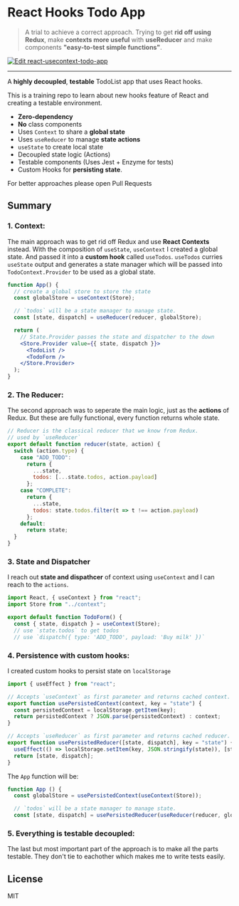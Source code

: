 # React Hooks Todo App

> A trial to achieve a correct approach. Trying to get **rid off using Redux**, make **contexts more useful** with **useReducer** and make components **"easy-to-test simple functions"**.

[![Edit react-usecontext-todo-app](https://codesandbox.io/static/img/play-codesandbox.svg)](https://codesandbox.io/s/github/f/react-hooks-todo-app/tree/master/)

---

A **highly decoupled**, **testable** TodoList app that uses React hooks.

This is a training repo to learn about new hooks feature of React and creating a testable environment.

- **Zero-dependency**
- **No** class components
- Uses `Context` to share a **global state**
- Uses `useReducer` to manage **state actions**
- `useState` to create local state
- Decoupled state logic (Actions)
- Testable components (Uses Jest + Enzyme for tests)
- Custom Hooks for **persisting state**.

For better approaches please open Pull Requests

## Summary

### 1. **Context**:

The main approach was to get rid off Redux and use **React Contexts** instead. With the composition of `useState`, `useContext` I created a global state. And passed it into a **custom hook** called `useTodos`. `useTodos` curries `useState` output and generates a state manager which will be passed into `TodoContext.Provider` to be used as a global state.

```jsx
function App() {
  // create a global store to store the state
  const globalStore = useContext(Store);

  // `todos` will be a state manager to manage state.
  const [state, dispatch] = useReducer(reducer, globalStore);

  return (
    // State.Provider passes the state and dispatcher to the down
    <Store.Provider value={{ state, dispatch }}>
      <TodoList />
      <TodoForm />
    </Store.Provider>
  );
}
```

### 2. **The Reducer**:

The second approach was to seperate the main logic, just as the **actions** of Redux. But these are fully functional, every function returns whole state.

```js
// Reducer is the classical reducer that we know from Redux.
// used by `useReducer`
export default function reducer(state, action) {
  switch (action.type) {
    case "ADD_TODO":
      return {
        ...state,
        todos: [...state.todos, action.payload]
      };
    case "COMPLETE":
      return {
        ...state,
        todos: state.todos.filter(t => t !== action.payload)
      };
    default:
      return state;
  }
}
```

### 3. **State and Dispatcher**

I reach out **state and dispathcer** of context using `useContext` and I can reach to the `actions`.

```js
import React, { useContext } from "react";
import Store from "../context";

export default function TodoForm() {
  const { state, dispatch } = useContext(Store);
  // use `state.todos` to get todos
  // use `dispatch({ type: 'ADD_TODO', payload: 'Buy milk' })`
```

### 4. **Persistence with custom hooks**:

I created custom hooks to persist state on `localStorage`

```js
import { useEffect } from "react";

// Accepts `useContext` as first parameter and returns cached context.
export function usePersistedContext(context, key = "state") {
  const persistedContext = localStorage.getItem(key);
  return persistedContext ? JSON.parse(persistedContext) : context;
}

// Accepts `useReducer` as first parameter and returns cached reducer.
export function usePersistedReducer([state, dispatch], key = "state") {
  useEffect(() => localStorage.setItem(key, JSON.stringify(state)), [state]);
  return [state, dispatch];
}
```

The `App` function will be:

```js
function App () {
  const globalStore = usePersistedContext(useContext(Store));

  // `todos` will be a state manager to manage state.
  const [state, dispatch] = usePersistedReducer(useReducer(reducer, globalStore));
```

### 5. **Everything is testable decoupled**:

The last but most important part of the approach is to make all the parts testable. They don't tie to eachother which makes me to write tests easily.

## License
MIT
